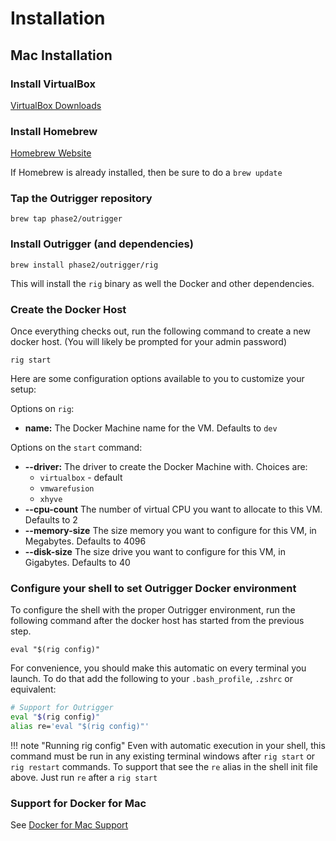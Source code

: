 # Installation

## Mac Installation

### Install VirtualBox

[VirtualBox Downloads](https://www.virtualbox.org/wiki/Downloads)

### Install Homebrew

[Homebrew Website](http://brew.sh/)

If Homebrew is already installed, then be sure to do a `brew update`

### Tap the Outrigger repository

`brew tap phase2/outrigger`

### Install Outrigger (and dependencies)

`brew install phase2/outrigger/rig`

This will install the `rig` binary as well the Docker and other dependencies.

### Create the Docker Host

Once everything checks out, run the following command to create a new docker host.
(You will likely be prompted for your admin password)

`rig start`

Here are some configuration options available to you to customize your setup:

Options on `rig`:

* **name:** The Docker Machine name for the VM. Defaults to `dev`

Options on the `start` command:

* **--driver:** The driver to create the Docker Machine with. Choices are:
    * `virtualbox` - default
    * `vmwarefusion`
    * `xhyve`
* **--cpu-count** The number of virtual CPU you want to allocate to this VM. Defaults to 2
* **--memory-size** The size memory you want to configure for this VM, in Megabytes. Defaults to 4096
* **--disk-size** The size drive you want to configure for this VM, in Gigabytes. Defaults to 40

### Configure your shell to set Outrigger Docker environment

To configure the shell with the proper Outrigger environment, run the following command
after the docker host has started from the previous step.

`eval "$(rig config)"`

For convenience, you should make this automatic on every terminal you launch. To do that
add the following to your `.bash_profile`, `.zshrc` or equivalent:

```bash
# Support for Outrigger
eval "$(rig config)"
alias re='eval "$(rig config)"'
```

!!! note "Running rig config"
    Even with automatic execution in your shell, this command must be run in any existing
    terminal windows after `rig start` or `rig restart` commands. To support that
    see the `re` alias in the shell init file above. Just run `re` after a `rig start`

### Support for Docker for Mac

See [Docker for Mac Support](../faq/docker-for-mac.md)
